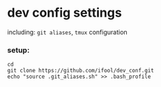 # dev config settings
including: `git aliases`, `tmux` configuration

### setup:
```
cd
git clone https://github.com/ifool/dev_conf.git
echo "source .git_aliases.sh" >> .bash_profile
```
